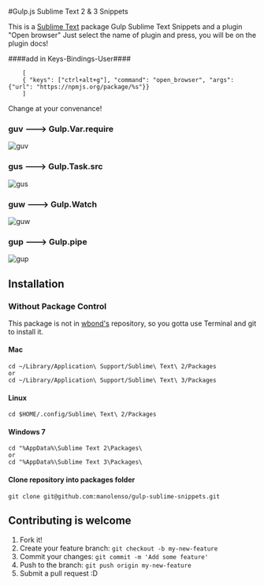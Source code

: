#Gulp.js Sublime Text 2 & 3 Snippets

This is a [Sublime Text][sublime] package Gulp Sublime Text Snippets
and a plugin "Open browser" Just select the name of plugin and press,
you will be on the plugin docs! 
  
####add in Keys-Bindings-User####

        [
        { "keys": ["ctrl+alt+g"], "command": "open_browser", "args": {"url": "https://npmjs.org/package/%s"}}
        ]

Change at your convenance!


### guv    --->      Gulp.Var.require ####

![guv](http://www.testproject.manolenso.fr/gulp/guv.gif)

### gus    --->      Gulp.Task.src ###

![gus](http://www.testproject.manolenso.fr/gulp/gus.gif)

### guw    --->      Gulp.Watch ###

![guw](http://www.testproject.manolenso.fr/gulp/guw.gif)

### gup    --->      Gulp.pipe ###

![gup](http://www.testproject.manolenso.fr/gulp/gup.gif)

## Installation ##

### Without Package Control ###

This package is not in [wbond's][package_control] repository, so you gotta use Terminal and git to install it. 


#### Mac ####

    cd ~/Library/Application\ Support/Sublime\ Text\ 2/Packages
    or
    cd ~/Library/Application\ Support/Sublime\ Text\ 3/Packages

#### Linux ###

    cd $HOME/.config/Sublime\ Text\ 2/Packages

#### Windows 7 ####
    cd "%AppData%\Sublime Text 2\Packages\
    or
    cd "%AppData%\Sublime Text 3\Packages\
    
#### Clone repository into packages folder ####
    
    git clone git@github.com:manolenso/gulp-sublime-snippets.git

## Contributing is welcome

1. Fork it!
2. Create your feature branch: `git checkout -b my-new-feature`
3. Commit your changes: `git commit -m 'Add some feature'`
4. Push to the branch: `git push origin my-new-feature`
5. Submit a pull request :D

[sublime]: http://www.sublimetext.com/
[sublime3]: http://www.sublimetext.com/3
[package_control]: http://wbond.net/sublime_packages/package_control
